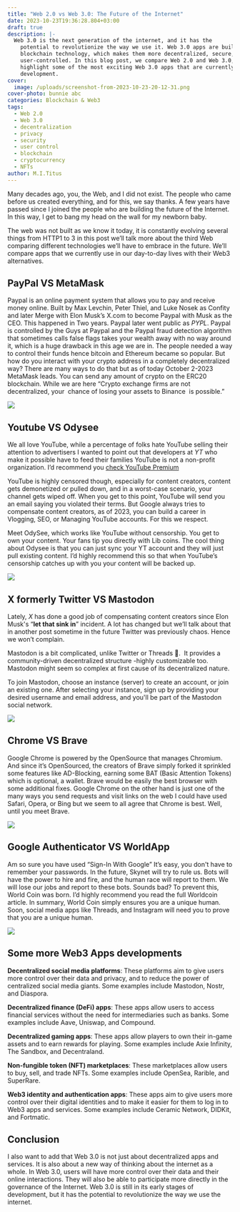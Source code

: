 ```yaml
---
title: "Web 2.0 vs Web 3.0: The Future of the Internet"
date: 2023-10-23T19:36:28.804+03:00
draft: true
description: |-
  Web 3.0 is the next generation of the internet, and it has the
    potential to revolutionize the way we use it. Web 3.0 apps are built on
    blockchain technology, which makes them more decentralized, secure, and
    user-controlled. In this blog post, we compare Web 2.0 and Web 3.0, and
    highlight some of the most exciting Web 3.0 apps that are currently in
    development.
cover:
  image: /uploads/screenshot-from-2023-10-23-20-12-31.png
cover-photo: bunnie abc
categories: Blockchain & Web3
tags:
  - Web 2.0
  - Web 3.0
  - decentralization
  - privacy
  - security
  - user control
  - blockchain
  - cryptocurrency
  - NFTs
author: M.I.Titus
---
```

Many decades ago, you, the Web, and I did not exist. The people who came before us created everything, and for this, we say thanks. A few years have passed since I joined the people who are building the future of the Internet. In this way, I get to bang my head on the wall for my newborn baby. 

The web was not built as we know it today, it is constantly evolving several things from HTTP1 to 3 in this post we’ll talk more about the third Web comparing different technologies we’ll have to embrace in the future. We’ll compare apps that we currently use in our day-to-day lives with their Web3 alternatives.

## PayPal VS MetaMask

Paypal is an online payment system that allows you to pay and receive money online. Built by Max Levchin, Peter Thiel, and Luke Nosek as Confity and later Merge with Elon Musk’s X.com to become Paypal with Musk as the CEO. This happened in Two years. Paypal later went public as _PYPL_. Paypal is controlled by the Guys at Paypal and the Paypal fraud detection algorithm that sometimes calls false flags takes your wealth away with no way around it, which is a huge drawback in this age we are in. The people needed a way to control their funds hence bitcoin and Ethereum became so popular. But how do you interact with your crypto address in a completely decentralized way? There are many ways to do that but as of today October 2-2023 MetaMask leads. You can send any amount of crypto on the ERC20 blockchain. While we are here “Crypto exchange firms are not decentralized, your  chance of losing your assets to Binance  is possible.”

![](/uploads/web2vsweb31.jpeg)

## Youtube VS Odysee

We all love YouTube, while a percentage of folks hate YouTube selling their attention to advertisers I wanted to point out that developers at _YT_ who make it possible have to feed their families YouTube is not a non-profit organization. I’d recommend you [check YouTube Premium](https://www.youtube.com/premium)

YouTube is highly censored though, especially for content creators, content gets demonetized or pulled down, and in a worst-case scenario, your channel gets wiped off. When you get to this point, YouTube will send you an email saying you violated their terms. But Google always tries to compensate content creators, as of 2023, you can build a career in Vlogging, SEO, or Managing YouTube accounts. For this we respect.

Meet OdySee, which works like YouTube without censorship. You get to own your content. Your fans tip you directly with Lib coins. The cool thing about Odysee is that you can just sync your YT account and they will just pull existing content. I’d highly recommend this so that when YouTube’s censorship catches up with you your content will be backed up.

![](/uploads/web2vsweb32.jpeg)

## X formerly Twitter VS Mastodon

Lately, _X_ has done a good job of compensating content creators since Elon Musk's “**let that sink in**” incident. A lot has changed but we’ll talk about that in another post sometime in the future Twitter was previously chaos. Hence we won’t complain.

Mastodon is a bit complicated, unlike Twitter or Threads 🙂.  It provides a community-driven decentralized structure -highly customizable too. Mastodon might seem so complex at first cause of its decentralized nature.

To join Mastodon, choose an instance (server) to create an account, or join an existing one. After selecting your instance, sign up by providing your desired username and email address, and you'll be part of the Mastodon social network.

![](/uploads/web2vsweb313.jpeg)

## Chrome VS Brave

Google Chrome is powered by the OpenSource that manages Chromium. And since it’s OpenSourced, the creators of Brave simply forked it sprinkled some features like AD-Blocking, earning some BAT (Basic Attention Tokens) which is optional, a wallet. Brave would be easily the best browser with some additional fixes. Google Chrome on the other hand is just one of the many ways you send requests and visit links on the web I could have used Safari, Opera, or Bing but we seem to all agree that Chrome is best. Well, until you meet Brave.

![](/uploads/web2vsweb314.jpeg)

## Google Authenticator VS WorldApp

Am so sure you have used “Sign-In With Google” It’s easy, you don't have to remember your passwords. In the future, Skynet will try to rule us. Bots will have the power to hire and fire, and the human race will report to them. We will lose our jobs and report to these bots. Sounds bad? To prevent this, World Coin was born. I’d highly recommend you read the full Worldcoin article. In summary, World Coin simply ensures you are a unique human. Soon, social media apps like Threads, and Instagram will need you to prove that you are a unique human. 

![](/uploads/web2vsweb315.jpeg)

## Some more Web3 Apps developments

**Decentralized social media platforms**: These platforms aim to give users more control over their data and privacy, and to reduce the power of centralized social media giants. Some examples include Mastodon, Nostr, and Diaspora. 

**Decentralized finance (DeFi) apps**: These apps allow users to access financial services without the need for intermediaries such as banks. Some examples include Aave, Uniswap, and Compound. 

**Decentralized gaming apps**: These apps allow players to own their in-game assets and to earn rewards for playing. Some examples include Axie Infinity, The Sandbox, and Decentraland. 

**Non-fungible token (NFT) marketplaces**: These marketplaces allow users to buy, sell, and trade NFTs. Some examples include OpenSea, Rarible, and SuperRare. 

**Web3 identity and authentication apps**: These apps aim to give users more control over their digital identities and to make it easier for them to log in to Web3 apps and services. Some examples include Ceramic Network, DIDKit, and Fortmatic.

## Conclusion

I also want to add that Web 3.0 is not just about decentralized apps and services. It is also about a new way of thinking about the internet as a whole. In Web 3.0, users will have more control over their data and their online interactions. They will also be able to participate more directly in the governance of the Internet. Web 3.0 is still in its early stages of development, but it has the potential to revolutionize the way we use the internet.

